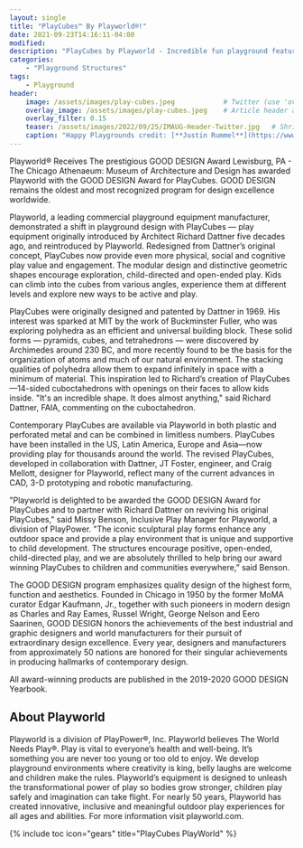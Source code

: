 ```yaml
---
layout: single
title: "PlayCubes™ By Playworld®!"
date: 2021-09-23T14:16:11-04:00
modified:
description: "PlayCubes by Playworld - Incredible fun playground features"     # For Twitter, not the Title
categories:
    - "Playground Structures"
tags:
    - Playground
header:
    image: /assets/images/play-cubes.jpeg            # Twitter (use 'overlay_image')
    overlay_image: /assets/images/play-cubes.jpeg    # Article header at 2048x768
    overlay_filter: 0.15
    teaser: /assets/images/2022/09/25/IMAUG-Header-Twitter.jpg   # Shrink image to 575x216
    caption: "Happy Playgrounds credit: [**Justin Rummel**](https://www.justinrummel.com)"
---
```



Playworld® Receives The prestigious GOOD DESIGN Award
Lewisburg, PA - The Chicago Athenaeum: Museum of Architecture and Design has awarded Playworld with the GOOD DESIGN Award for PlayCubes. GOOD DESIGN remains the oldest and most recognized program for design excellence worldwide.

Playworld, a leading commercial playground equipment manufacturer, demonstrated a shift in playground design with PlayCubes — play equipment originally introduced by Architect Richard Dattner five decades ago, and reintroduced by Playworld. Redesigned from Dattner’s original concept, PlayCubes now provide even more physical, social and cognitive play value and engagement. The modular design and distinctive geometric shapes encourage exploration, child-directed and open-ended play. Kids can climb into the cubes from various angles, experience them at different levels and explore new ways to be active and play.

PlayCubes were originally designed and patented by Dattner in 1969. His interest was sparked at MIT by the work of Buckminster Fuller, who was exploring polyhedra as an efficient and universal building block. These solid forms — pyramids, cubes, and tetrahedrons — were discovered by Archimedes around 230 BC, and more recently found to be the basis for the organization of atoms and much of our natural environment. The stacking qualities of polyhedra allow them to expand infinitely in space with a minimum of material. This inspiration led to Richard’s creation of PlayCubes—14-sided cuboctahedrons with openings on their faces to allow kids inside. "It's an incredible shape. It does almost anything," said Richard Dattner, FAIA, commenting on the cuboctahedron.

Contemporary PlayCubes are available via Playworld in both plastic and perforated metal and can be combined in limitless numbers. PlayCubes have been installed in the US, Latin America, Europe and Asia—now providing play for thousands around the world. The revised PlayCubes, developed in collaboration with Dattner, JT Foster, engineer, and Craig Mellott, designer for Playworld, reflect many of the current advances in CAD, 3-D prototyping and robotic manufacturing.

"Playworld is delighted to be awarded the GOOD DESIGN Award for PlayCubes and to partner with Richard Dattner on reviving his original PlayCubes," said Missy Benson, Inclusive Play Manager for Playworld, a division of PlayPower. "The iconic sculptural play forms enhance any outdoor space and provide a play environment that is unique and supportive to child development. The structures encourage positive, open-ended, child-directed play, and we are absolutely thrilled to help bring our award winning PlayCubes to children and communities everywhere,” said Benson.

The GOOD DESIGN program emphasizes quality design of the highest form, function and aesthetics. Founded in Chicago in 1950 by the former MoMA curator Edgar Kaufmann, Jr., together with such pioneers in modern design as Charles and Ray Eames, Russel Wright, George Nelson and Eero Saarinen, GOOD DESIGN honors the achievements of the best industrial and graphic designers and world manufacturers for their pursuit of extraordinary design excellence. Every year, designers and manufacturers from approximately 50 nations are honored for their singular achievements in producing hallmarks of contemporary design.

All award-winning products are published in the 2019-2020 GOOD DESIGN Yearbook.

About Playworld
---

Playworld is a division of PlayPower®, Inc. Playworld believes The World Needs Play®. Play is vital to everyone’s health and well-being. It’s something you are never too young or too old to enjoy. We develop playground environments where creativity is king, belly laughs are welcome and children make the rules. Playworld’s equipment is designed to unleash the transformational power of play so bodies grow stronger, children play safely and imagination can take flight. For nearly 50 years, Playworld has created innovative, inclusive and meaningful outdoor play experiences for all ages and abilities. For more information visit playworld.com.
<!-- Table of Contents -->
{% include toc icon="gears" title="PlayCubes PlayWorld" %}



[blue]: /ironman-70-3-virginia-blue-ridge-2022-race-report/
